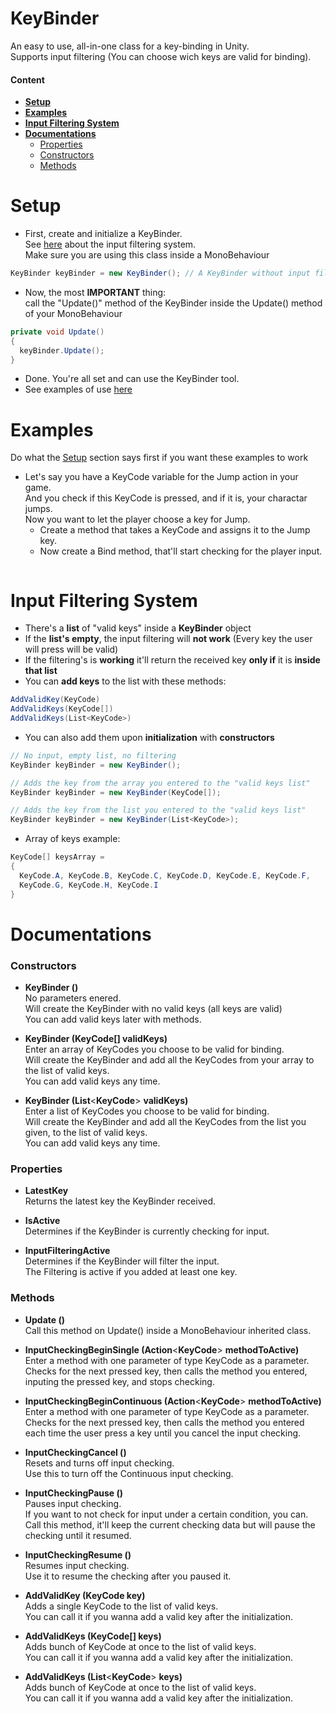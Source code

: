 # KeyBinder
An easy to use, all-in-one class for a key-binding in Unity.  
Supports input filtering (You can choose wich keys are valid for binding).
#### Content
  - **[Setup](#setup)**
  - **[Examples](#examples)**
  - **[Input Filtering System](#input-filtering-system)**
  - **[Documentations](#documentations)**
      - [Properties](#properties)
      - [Constructors](#constructors)
      - [Methods](#methods)


# Setup
  
- First, create and initialize a KeyBinder.  
See [here](#input-filtering-system) about the input filtering system.  
Make sure you are using this class inside a MonoBehaviour
```csharp
KeyBinder keyBinder = new KeyBinder(); // A KeyBinder without input filtering
```
- Now, the most **IMPORTANT** thing:  
call the "Update()" method of the KeyBinder inside the Update() method of your MonoBehaviour
```csharp
private void Update()
{
  keyBinder.Update();
}
```
- Done. You're all set and can use the KeyBinder tool.
- See examples of use [here](#examples)

# Examples
Do what the [Setup](#setup) section says first if you want these examples to work
- Let's say you have a KeyCode variable for the Jump action in your game.  
And you check if this KeyCode is pressed, and if it is, your charactar jumps.  
Now you want to let the player choose a key for Jump.
  - Create a method that takes a KeyCode and assigns it to the Jump key.
  - Now create a Bind method, that'll start checking for the player input.
  ```csharp
  
  ```

# Input Filtering System
  - There's a **list** of "valid keys" inside a **KeyBinder** object
  - If the **list's empty**, the input filtering will **not work** (Every key the user will press will be valid)
  - If the filtering's is **working** it'll return the received key **only if** it is **inside that list**
  - You can **add keys** to the list with these methods:
  ```csharp
  AddValidKey(KeyCode)
  AddValidKeys(KeyCode[])
  AddValidKeys(List<KeyCode>)
  ```
  - You can also add them upon **initialization** with **constructors**
  ```csharp
  // No input, empty list, no filtering
  KeyBinder keyBinder = new KeyBinder();
  
  // Adds the key from the array you entered to the "valid keys list"
  KeyBinder keyBinder = new KeyBinder(KeyCode[]);
  
  // Adds the key from the list you entered to the "valid keys list"
  KeyBinder keyBinder = new KeyBinder(List<KeyCode>); 
  ```
  - Array of keys example:
  ```csharp
  KeyCode[] keysArray =
  {
    KeyCode.A, KeyCode.B, KeyCode.C, KeyCode.D, KeyCode.E, KeyCode.F,
    KeyCode.G, KeyCode.H, KeyCode.I
  }
  ```

# Documentations
### Constructors
  - **KeyBinder ()**  
  No parameters enered.  
  Will create the KeyBinder with no valid keys (all keys are valid)  
  You can add valid keys later with methods.  
  
  - **KeyBinder (KeyCode[] validKeys)**  
  Enter an array of KeyCodes you choose to be valid for binding.  
  Will create the KeyBinder and add all the KeyCodes from your array to the list of valid keys.  
  You can add valid keys any time. 
  
  - **KeyBinder (List**<**KeyCode**> **validKeys)**  
  Enter a list of KeyCodes you choose to be valid for binding.  
  Will create the KeyBinder and add all the KeyCodes from the list you given, to the list of valid keys.  
  You can add valid keys any time. 
  
### Properties
  - **LatestKey**  
  Returns the latest key the KeyBinder received.  
  
  - **IsActive**  
  Determines if the KeyBinder is currently checking for input.
  
  - **InputFilteringActive**  
  Determines if the KeyBinder will filter the input.  
  The Filtering is active if you added at least one key.
  
  
### Methods
  - **Update ()**  
  Call this method on Update() inside a MonoBehaviour inherited class.
  
  - **InputCheckingBeginSingle (Action**<**KeyCode**> **methodToActive)**  
  Enter a method with one parameter of type KeyCode as a parameter.  
  Checks for the next pressed key, then calls the method you entered, inputing the pressed key, and stops checking.  
  
  - **InputCheckingBeginContinuous (Action**<**KeyCode**> **methodToActive)**  
  Enter a method with one parameter of type KeyCode as a parameter.  
  Checks for the next pressed key, then calls the method you entered each time the user press a key until you cancel the input checking. 
  
  - **InputCheckingCancel ()**  
  Resets and turns off input checking.  
  Use this to turn off the Continuous input checking.  
  
  - **InputCheckingPause ()**  
  Pauses input checking.  
  If you want to not check for input under a certain condition, you can.  
  Call this method, it'll keep the current checking data but will pause the checking until it resumed.  
  
  - **InputCheckingResume ()**  
  Resumes input checking.  
  Use it to resume the checking after you paused it.  
  
  - **AddValidKey (KeyCode key)**  
  Adds a single KeyCode to the list of valid keys.  
  You can call it if you wanna add a valid key after the initialization.  
  
  - **AddValidKeys (KeyCode[] keys)**  
  Adds bunch of KeyCode at once to the list of valid keys.  
  You can call it if you wanna add a valid key after the initialization.  
  
  - **AddValidKeys (List**<**KeyCode**> **keys)**  
  Adds bunch of KeyCode at once to the list of valid keys.  
  You can call it if you wanna add a valid key after the initialization.    
  
